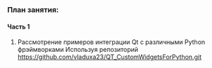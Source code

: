 ### План занятия:

#### Часть 1

1. Рассмотрение примеров интеграции Qt с различными Python фрэймворками
Используя репозиторий https://github.com/vladuxa23/QT_CustomWidgetsForPython.git

